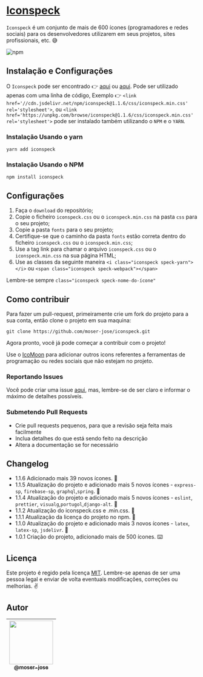 # [Iconspeck](http://github.io/moser-jose/)

`Iconspeck` é um conjunto de mais de 600 ícones (programadores e redes sociais) para os desenvolvedores utilizarem em seus projetos, sites profissionais, etc. 😅

![npm](https://img.shields.io/npm/v/iconspeck)

## Instalação e Configurações

O `Iconspeck` pode ser encontrado 👉 [aqui](https://cdn.jsdelivr.net/npm/iconspeck@1.1.6/css/iconspeck.min.css) ou [aqui](https://unpkg.com/browse/iconspeck@1.1.6/css/iconspeck.min.css). Pode ser utilizado apenas com uma linha de código, Exemplo 👉 `<link href='//cdn.jsdelivr.net/npm/iconspeck@1.1.6/css/iconspeck.min.css' rel='stylesheet'>`, ou `<link href='https://unpkg.com/browse/iconspeck@1.1.6/css/iconspeck.min.css' rel='stylesheet'>` pode ser instalado também utilizando o `NPM` e o `YARN`.

### Instalação Usando o yarn

`yarn add iconspeck`

### Instalação Usando o NPM

`npm install iconspeck`

## Configurações

1. Faça o `download` do repositório;
2. Copie o ficheiro ``iconspeck.css`` ou o ``iconspeck.min.css`` na pasta ``css`` para o seu projeto;
3. Copie a pasta ``fonts`` para o seu projeto;
4. Certifique-se que o caminho da pasta ``fonts`` estão correta dentro do ficheiro ``iconspeck.css`` ou o ``iconspeck.min.css``;
5. Use a tag link para chamar o arquivo  ``iconspeck.css`` ou o ``iconspeck.min.css`` na sua página HTML;
6. Use as classes da seguinte maneira  ``<i class="iconspeck speck-yarn"></i>`` ou ``<span class="iconspeck speck-webpack"></span>``

Lembre-se sempre ``class="iconspeck speck-nome-do-ícone"``


## Como contribuir

Para fazer um pull-request, primeiramente crie um fork do projeto para a sua conta, então clone o projeto em sua maquina:

`git clone https://github.com/moser-jose/iconspeck.git`

Agora pronto, você já pode começar a contribuir com o projeto!

Use o [IcoMoon](https://icomoon.io/app) para adicionar outros icons referentes a ferramentas de programação ou redes sociais que não estejam no projeto.

### Reportando Issues

Você pode criar uma issue [aqui](https://github.com/moser-jose/iconspeck/issues), mas, lembre-se de ser claro e informar o máximo de detalhes possíveis.

### Submetendo Pull Requests

* Crie pull requests pequenos, para que a revisão seja feita mais facilmente
* Inclua detalhes do que está sendo feito na descrição
* Altera a documentação se for necessário

## Changelog

* 1.1.6 Adicionado mais 39 novos ícones. 💎
* 1.1.5 Atualização do projeto e adicionado mais 5 novos ícones - ``express-sp``, ``firebase-sp``, ``graphql``,``spring``. 💎
* 1.1.4 Atualização do projeto e adicionado mais 5 novos ícones - ``eslint``, ``prettier``, ``visualg``,``portugol``,``django-alt``. 💎
* 1.1.2 Atualização do iconspeck.css e .min.css. 🍏
* 1.1.1 Atualização da licença do projeto no npm. 🧲
* 1.1.0 Atualização do projeto e adicionado mais 3 novos ícones - ``latex``, ``latex-sp``, ``jsdelivr``. 💎
* 1.0.1 Criação do projeto, adicionado mais de 500 ícones. ⌨️

## Licença

Este projeto é regido pela licença [MIT](/LICENSE.md).
Lembre-se apenas de ser uma pessoa legal e enviar de volta eventuais modificações, correções ou melhorias. ✌️

## Autor

| [<img src="https://avatars0.githubusercontent.com/u/8234620?" width="115"><br><sub>@moser-jose</sub>](https://github.com/moser-jose) |
| :---: |